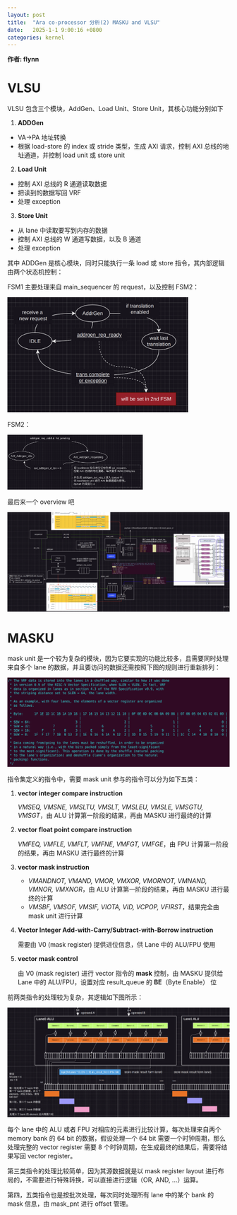 ```yaml
---
layout: post
title:  "Ara co-processor 分析(2) MASKU and VLSU"
date:   2025-1-1 9:00:16 +0800
categories: kernel 
---
```

**作者: flynn**

# VLSU

VLSU 包含三个模块，AddGen、Load Unit、Store Unit，其核心功能分别如下

1. **ADDGen**

- VA->PA 地址转换
- 根据 load-store 的 index 或 stride 类型，生成 AXI 请求，控制 AXI 总线的地址通道，并控制 load unit 或 store unit

2. **Load Unit**

- 控制 AXI 总线的 R 通道读取数据
- 把读到的数据写回 VRF
- 处理 exception

3. **Store Unit**

- 从 lane 中读取要写到内存的数据
- 控制 AXI 总线的 W 通道写数据，以及 B 通道
- 处理 exception 

其中 ADDGen 是核心模块，同时只能执行一条 load 或 store 指令，其内部逻辑由两个状态机控制：

FSM1 主要处理来自 main_sequencer 的 request，以及控制 FSM2：

<img src="/assets/fpga/ara14.png" alt="image-20250103082644542" style="zoom:40%;" />

FSM2：

<img src="/assets/fpga/ara15.png" alt="image-20250103083940532" style="zoom:30%;" />

最后来一个 overview 吧

![image-20250103085252310](/assets/fpga/ara16.png)

# MASKU

mask unit 是一个较为复杂的模块，因为它要实现的功能比较多，且需要同时处理来自多个 lane 的数据，并且要访问的数据还需按照下图的规则进行重新排列：

![image-20250103075322623](/assets/fpga/ara13.png)

指令集定义的指令中，需要 mask unit 参与的指令可以分为如下五类：

1. **vector integer compare instruction** 

   *VMSEQ, VMSNE, VMSLTU, VMSLT, VMSLEU, VMSLE, VMSGTU, VMSGT*，由 ALU 计算第一阶段的结果，再由 MASKU 进行最终的计算

2. **vector float point compare instruction**

   *VMFEQ, VMFLE, VMFLT, VMFNE, VMFGT, VMFGE*，由 FPU 计算第一阶段的结果，再由 MASKU 进行最终的计算

3. **vector mask instruction**

   - *VMANDNOT, VMAND, VMOR, VMXOR, VMORNOT, VMNAND, VMNOR, VMXNOR*，由 ALU 计算第一阶段的结果，再由 MASKU 进行最终的计算
   - *VMSBF, VMSOF, VMSIF, VIOTA, VID, VCPOP, VFIRST*，结果完全由 mask unit 进行计算

4. **Vector Integer Add-with-Carry/Subtract-with-Borrow instruction**

   需要由 V0 (mask register) 提供进位信息，供 Lane 中的 ALU/FPU 使用

5. **vector mask control**

   由  V0 (mask register)  进行 vector 指令的 **mask** 控制，由 MASKU 提供给 Lane 中的 ALU/FPU，设置对应 result_queue 的 **BE**（Byte Enable） 位

前两类指令的处理较为复杂，其逻辑如下图所示：

![image-20250101120143889](/assets/fpga/ara12.png)

每个 lane 中的 ALU 或者 FPU 对相应的元素进行比较计算，每次处理来自两个 memory bank 的 64 bit 的数据，假设处理一个 64 bit 需要一个时钟周期，那么处理完整的 vector register 需要 8 个时钟周期，在生成最终的结果后，需要将结果写回 vector register。

第三类指令的处理比较简单，因为其源数据就是以 mask register layout 进行布局的，不需要进行特殊转换，可以直接进行逻辑（OR, AND, ...）运算。

第四，五类指令也是按批次处理，每次同时处理所有 lane 中的某个 bank 的 mask 信息，由 mask_pnt 进行 offset 管理。